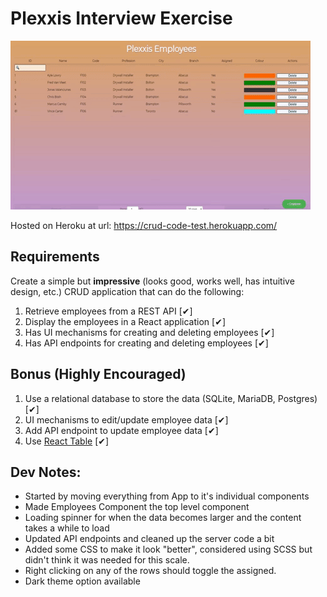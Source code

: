 # Plexxis Interview Exercise
![App Demo](demo/demo.gif)

Hosted on Heroku at url: https://crud-code-test.herokuapp.com/

## Requirements

Create a simple but **impressive** (looks good, works well, has intuitive design, etc.) CRUD application that can do the following:

1. Retrieve employees from a REST API [✔]
2. Display the employees in a React application [✔]
3. Has UI mechanisms for creating and deleting employees [✔]
4. Has API endpoints for creating and deleting employees [✔]

## Bonus (Highly Encouraged)

1. Use a relational database to store the data (SQLite, MariaDB, Postgres) [✔]
2. UI mechanisms to edit/update employee data [✔]
3. Add API endpoint to update employee data [✔]
4. Use [React Table](https://react-table.js.org) [✔]

## Dev Notes:

- Started by moving everything from App to it's individual components
- Made Employees Component the top level component
- Loading spinner for when the data becomes larger and the content takes a while to load
- Updated API endpoints and cleaned up the server code a bit
- Added some CSS to make it look "better", considered using SCSS but didn't think it was needed for this scale.
- Right clicking on any of the rows should toggle the assigned.
- Dark theme option available
